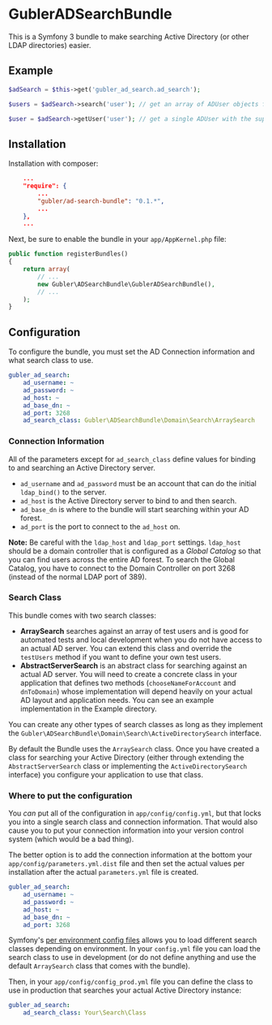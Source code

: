 # GublerADSearchBundle

This is a Symfony 3 bundle to make searching Active Directory (or other LDAP directories) easier.

## Example

``` php
$adSearch = $this->get('gubler_ad_search.ad_search');

$users = $adSearch->search('user'); // get an array of ADUser objects for search term

$user = $adSearch->getUser('user'); // get a single ADUser with the supplied `samaccountname`
```

## Installation

Installation with composer:

``` json
    ...
    "require": {
        ...
        "gubler/ad-search-bundle": "0.1.*",
        ...
    },
    ...
```

Next, be sure to enable the bundle in your `app/AppKernel.php` file:

``` php
public function registerBundles()
{
    return array(
        // ...
        new Gubler\ADSearchBundle\GublerADSearchBundle(),
        // ...
    );
}
```

## Configuration

To configure the bundle, you must set the AD Connection information and what search class to use.

``` yaml
gubler_ad_search:
    ad_username: ~
    ad_password: ~
    ad_host: ~
    ad_base_dn: ~
    ad_port: 3268
    ad_search_class: Gubler\ADSearchBundle\Domain\Search\ArraySearch
```

### Connection Information

All of the parameters except for `ad_search_class` define values for binding to and searching an
Active Directory server.
- `ad_username` and `ad_password` must be an account that can do the initial `ldap_bind()` to the server.
- `ad_host` is the Active Directory server to bind to and then search.
- `ad_base_dn` is where to the bundle will start searching within your AD forest.
- `ad_port` is the port to connect to the `ad_host` on.

**Note:** Be careful with the `ldap_host` and `ldap_port` settings. `ldap_host` should be a domain controller that is
configured as a _Global Catalog_ so that you can find users across the entire AD forest. To search the Global Catalog,
you have to connect to the Domain Controller on port 3268 (instead of the normal LDAP port of 389).

### Search Class

This bundle comes with two search classes:

- **ArraySearch** searches against an array of test users and is good for automated tests and local development when you
  do not have access to an actual AD server. You can extend this class and override the `testUsers` method if you want
  to define your own test users.
- **AbstractServerSearch** is an abstract class for searching against an actual AD server. You will need to create a
  concrete class in your application that defines two methods (`chooseNameForAccount` and `dnToDomain`) whose
  implementation will depend heavily on your actual AD layout and application needs. You can see an example
  implementation in the Example directory.

You can create any other types of search classes as long as they implement the
`Gubler\ADSearchBundle\Domain\Search\ActiveDirectorySearch` interface.

By default the Bundle uses the `ArraySearch` class. Once you have created a class for searching your Active Directory
(either through extending the `AbstractServerSearch` class or implementing the `ActiveDirectorySearch` interface) you
configure your application to use that class.

### Where to put the configuration

You _can_ put all of the configuration in `app/config/config.yml`, but that locks you into a single search class and
connection information. That would also cause you to put your connection information into your version control system
(which would be a bad thing).

The better option is to add the connection information at the bottom your `app/config/parameters.yml.dist` file and then
set the actual values per installation after the actual `parameters.yml` file is created. 

``` yaml
gubler_ad_search:
    ad_username: ~
    ad_password: ~
    ad_host: ~
    ad_base_dn: ~
    ad_port: 3268
```

Symfony's [per environment config files](http://symfony.com/doc/current/configuration/environments.html) allows you to
load different search classes depending on environment. In your `config.yml` file you can load the search class to use
in development (or do not define anything and use the default `ArraySearch` class that comes with the bundle).

Then, in your `app/config/config_prod.yml` file you can define the class to use in production that searches your actual
Active Directory instance:

``` yaml
gubler_ad_search:
    ad_search_class: Your\Search\Class
```
